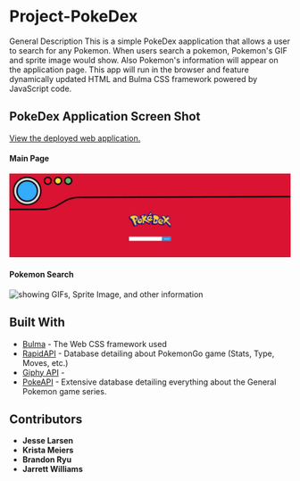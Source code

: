 # Project-PokeDex
General Description
This is a simple PokeDex aapplication that allows a user to search for any Pokemon. When users search a pokemon, Pokemon's GIF and sprite image would show. Also Pokemon's information will appear on the application page. This app will run in the browser and feature dynamically updated HTML and Bulma CSS framework powered by JavaScript code. 

## PokeDex Application Screen Shot
[View the deployed web application.]()

#### Main Page
<img src="images/PokeDex Main 01.jpg" alt="PokeDex Main Page">

#### Pokemon Search
<img src="" alt="showing GIFs, Sprite Image, and other information">

## Built With
* [Bulma](https://bulma.io/) - The Web CSS framework used
* [RapidAPI](https://rapidapi.com/chewett/api/pokemon-go1) - Database detailing  about PokemonGo game (Stats, Type, Moves, etc.)
* [Giphy API](https://developers.giphy.com/) - 
* [PokeAPI](https://pokeapi.co/) - Extensive database detailing everything about the General Pokemon game series.

## Contributors
* **Jesse Larsen**
* **Krista Meiers**
* **Brandon Ryu**
* **Jarrett Williams**
